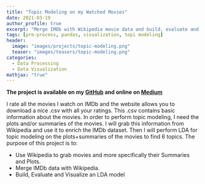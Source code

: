 ```yaml
---
title: "Topic Modeling on my Watched Movies"
date: 2021-03-19
author_profile: true
excerpt: "Merge IMDb with Wikipedia movie data and build, evaluate and visualize topics using LDA."
tags: [pre-process, pandas, visualization, topi modeling]
header:
  image: "images/projects/topic-modeling.png"
  teaser: "images/teasers/topic-modeling.png"
categories:
  - Data Processing
  - Data Visualization
mathjax: "true"
---
```


**The project is available on my [GitHub](https://github.com/Deffro/Data-Science-Portfolio/tree/master/Notebooks/Topic%20Modelling%20on%20my%20Watched%20Movies) and online on [Medium](https://medium.com/@dimitris.effrosynidis/topic-modeling-on-my-watched-movies-1d17491803b4)**

I rate all the movies I watch on IMDb and the website allows you to download a nice .csv with all your ratings. This .csv contains basic information about the movies. In order to perform topic modeling, I need the plots and/or summaries of the movies. I will grab this information from Wikipedia and use it to enrich the IMDb dataset. Then I will perform LDA for topic modeling on the plots+summaries of the movies to find 6 topics.
The purpose of this project is to:
- Use Wikipedia to grab movies and more specifically their Summaries and Plots.
- Merge IMDb data with Wikipedia.
- Build, Evaluate and Visualize an LDA model













